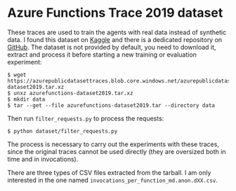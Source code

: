 # Azure Functions Trace 2019 dataset

These traces are used to train the agents with real data instead of synthetic
data. I found this dataset on
[Kaggle](https://www.kaggle.com/datasets/theodoram/azure-2019-public-dataset)
and there is a dedicated repository on
[GitHub](https://github.com/Azure/AzurePublicDataset/blob/master/AzureFunctionsDataset2019.md).
The dataset is not provided by default, you need to download it, extract and
process it before starting a new training or evaluation experiment:

```
$ wget https://azurepublicdatasettraces.blob.core.windows.net/azurepublicdatasetv2/azurefunctions_dataset2019/azurefunctions-dataset2019.tar.xz
$ unxz azurefunctions-dataset2019.tar.xz
$ mkdir data
$ tar --get --file azurefunctions-dataset2019.tar --directory data
```

Then run `filter_requests.py` to process the requests:

    $ python dataset/filter_requests.py

The process is necessary to carry out the experiments with these traces, since
the original traces cannot be used directly (they are oversized both in time and
in invocations).

There are three types of CSV files extracted from the tarball. I am only
interested in the one named `invocations_per_function_md.anon.dXX.csv`.
